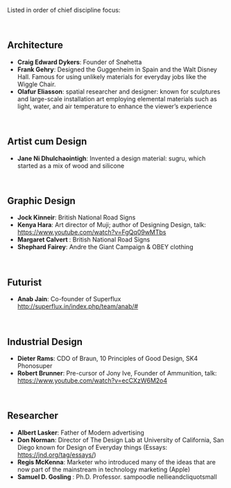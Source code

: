 Listed in order of chief discipline focus:

<br />


## Architecture
- <b>Craig Edward Dykers</b>: Founder of Snøhetta
- <b>Frank Gehry</b>: Designed the Guggenheim in Spain and the Walt Disney Hall. Famous for using unlikely materials for everyday jobs like the Wiggle Chair.
- <b>Olafur Eliasson</b>: spatial researcher and designer: known for sculptures and large-scale installation art employing elemental materials such as light, water, and air temperature to enhance the viewer’s experience
<br />

## Artist cum Design
- <b>Jane Ni Dhulchaointigh</b>: Invented a design material: sugru, which started as a mix of wood and silicone
<br />

## Graphic Design
- <b>Jock Kinneir</b>: British National Road Signs
- <b>Kenya Hara</b>: Art director of Muji; author of Designing Design, talk: https://www.youtube.com/watch?v=FgQq09wMTbs
- <b>Margaret Calvert </b>: British National Road Signs
- <b>Shephard Fairey</b>: Andre the Giant Campaign & OBEY clothing
<br />

## Futurist
- <b>Anab Jain</b>: Co-founder of Superflux http://superflux.in/index.php/team/anab/#
<br />

## Industrial Design
- <b>Dieter Rams</b>: CDO of Braun, 10 Principles of Good Design, SK4 Phonosuper
- <b>Robert Brunner</b>: Pre-cursor of Jony Ive, Founder of Ammunition, talk: https://www.youtube.com/watch?v=ecCXzW6M2o4
<br />

## Researcher
- <b>Albert Lasker</b>: Father of Modern advertising
- <b>Don Norman</b>: Director of The Design Lab at University of California, San Diego known for Design of Everyday things (Essays: https://jnd.org/tag/essays/)
- <b>Regis McKenna</b>: Marketer who introduced many of the ideas that are now part of the mainstream in technology marketing (Apple)
- <b> Samuel D. Gosling </b>: Ph.D. Professor. sampoodle nellieandcliquotsmall
<br />

